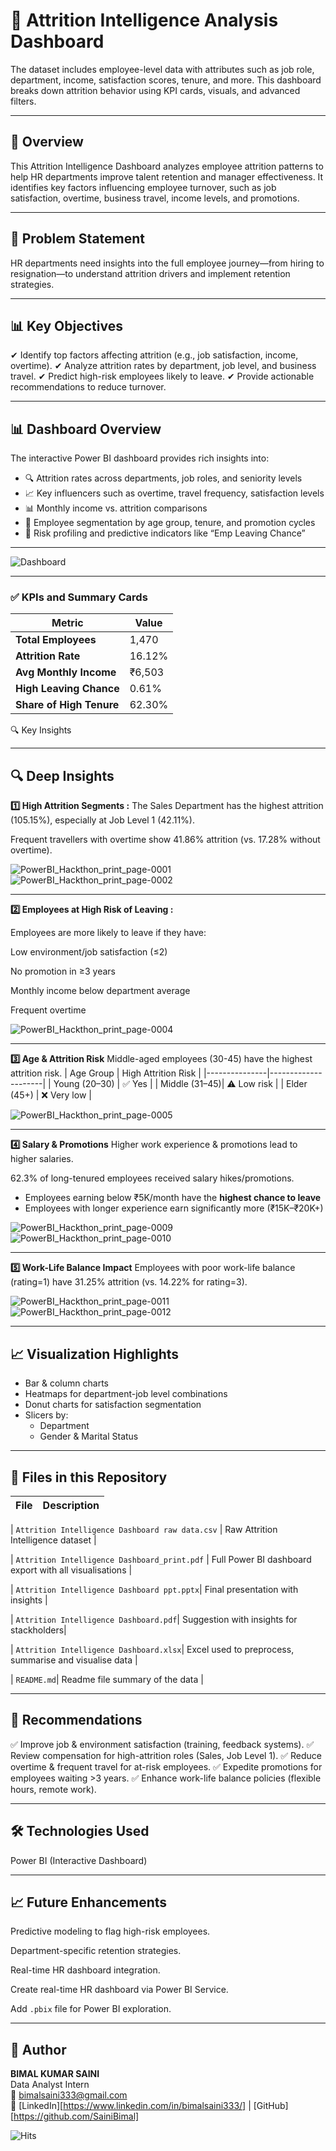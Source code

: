 # 👥 Attrition Intelligence Analysis Dashboard

The dataset includes employee-level data with attributes such as job role, department, income, satisfaction scores, tenure, and more. This dashboard breaks down attrition behavior using KPI cards, visuals, and advanced filters.

-----------------------------------------------------------------------

## 📌 Overview  
This Attrition Intelligence Dashboard analyzes employee attrition patterns to help HR departments improve talent retention and manager effectiveness. It identifies key factors influencing employee turnover, such as job satisfaction, overtime, business travel, income levels, and promotions.

-----------------------------------------------------------------------

## 🎯 Problem Statement   
HR departments need insights into the full employee journey—from hiring to resignation—to understand attrition drivers and implement retention strategies.

-----------------------------------------------------------------------

## 📊 Key Objectives      
✔ Identify top factors affecting attrition (e.g., job satisfaction, income, overtime).
✔ Analyze attrition rates by department, job level, and business travel.
✔ Predict high-risk employees likely to leave.
✔ Provide actionable recommendations to reduce turnover.

-----------------------------------------------------------------------


## 📊 Dashboard Overview     

The interactive Power BI dashboard provides rich insights into:

- 🔍 Attrition rates across departments, job roles, and seniority levels
- 📈 Key influencers such as overtime, travel frequency, satisfaction levels
- 📊 Monthly income vs. attrition comparisons
- 📌 Employee segmentation by age group, tenure, and promotion cycles
- 🧠 Risk profiling and predictive indicators like “Emp Leaving Chance”
  
-----------------------------------------------------------------------

![Dashboard](https://github.com/user-attachments/assets/53c15a0b-4145-46ef-9716-4e020f87db2d)

-----------------------------------------------------------------------

### ✅ KPIs and Summary Cards

| Metric                     | Value       |
|----------------------------|-------------|
| **Total Employees**        | 1,470       |
| **Attrition Rate**         | 16.12%      |
| **Avg Monthly Income**     | ₹6,503      |
| **High Leaving Chance**    | 0.61%       |
| **Share of High Tenure**   | 62.30%      |
🔍 Key Insights

-----------------------------------------------------------------------

## 🔍 Deep Insights


**1️⃣ High Attrition Segments :** 
The Sales Department has the highest attrition (105.15%), especially at Job Level 1 (42.11%).

Frequent travellers with overtime show 41.86% attrition (vs. 17.28% without overtime).

![PowerBI_Hackthon_print_page-0001](https://github.com/user-attachments/assets/25f2cb8d-0e74-4914-bd83-213b67e90a0f)
![PowerBI_Hackthon_print_page-0002](https://github.com/user-attachments/assets/11f71aa7-8d7c-486c-9d17-dfda55a68ba8)

-----------------------------------------------------------------------

**2️⃣ Employees at High Risk of Leaving :**


Employees are more likely to leave if they have:

Low environment/job satisfaction (≤2)

No promotion in ≥3 years

Monthly income below department average

Frequent overtime

![PowerBI_Hackthon_print_page-0004](https://github.com/user-attachments/assets/ae5301ad-256d-4f36-8b60-c630137223c8)

-----------------------------------------------------------------------

**3️⃣ Age & Attrition Risk**
Middle-aged employees (30-45) have the highest attrition risk.
| Age Group     | High Attrition Risk |
|---------------|---------------------|
| Young (20–30) | ✅ Yes              |
| Middle (31–45)| ⚠️ Low risk        |
| Elder (45+)   | ❌ Very low         |

![PowerBI_Hackthon_print_page-0005](https://github.com/user-attachments/assets/43b83d66-692c-4d63-abe3-568f51d3cb15)


-----------------------------------------------------------------------


**4️⃣ Salary & Promotions**
Higher work experience & promotions lead to higher salaries.

62.3% of long-tenured employees received salary hikes/promotions.

- Employees earning below ₹5K/month have the **highest chance to leave**
- Employees with longer experience earn significantly more (₹15K–₹20K+)
  
![PowerBI_Hackthon_print_page-0009](https://github.com/user-attachments/assets/988f6617-fd13-4de8-ac6d-d73431bda2de)
![PowerBI_Hackthon_print_page-0010](https://github.com/user-attachments/assets/5c176a4c-a853-4bc5-b2d6-fc84a8bfa68d)

-----------------------------------------------------------------------
  
**5️⃣ Work-Life Balance Impact**
Employees with poor work-life balance (rating=1) have 31.25% attrition (vs. 14.22% for rating=3).

![PowerBI_Hackthon_print_page-0011](https://github.com/user-attachments/assets/b313fbd2-f6f8-4a74-bd4b-32f456f69e8e)
![PowerBI_Hackthon_print_page-0012](https://github.com/user-attachments/assets/d0714af2-2f11-4f6c-9449-ad0b75a6b149)


-----------------------------------------------------------------------

## 📈 Visualization Highlights

- Bar & column charts
- Heatmaps for department-job level combinations
- Donut charts for satisfaction segmentation
- Slicers by:
  - Department
  - Gender & Marital Status
  
-----------------------------------------------------------------------

## 📁 Files in this Repository

| File | Description |
|------|-------------|

| `Attrition Intelligence Dashboard raw data.csv` |  Raw Attrition Intelligence dataset |

| `Attrition Intelligence Dashboard_print.pdf` | Full Power BI dashboard export with all visualisations | 

| `Attrition Intelligence Dashboard ppt.pptx`| Final presentation with insights |

| `Attrition Intelligence Dashboard.pdf`|  Suggestion with insights for stackholders|

| `Attrition Intelligence Dashboard.xlsx`| Excel used to preprocess, summarise and visualise  data |

| `README.md`| Readme file summary of the data |


-----------------------------------------------------------------------


## 🚀 Recommendations
✅ Improve job & environment satisfaction (training, feedback systems).
✅ Review compensation for high-attrition roles (Sales, Job Level 1).
✅ Reduce overtime & frequent travel for at-risk employees.
✅ Expedite promotions for employees waiting >3 years.
✅ Enhance work-life balance policies (flexible hours, remote work).


-----------------------------------------------------------------------


## 🛠️ Technologies Used

Power BI (Interactive Dashboard)



-----------------------------------------------------------------------


## 📈 Future Enhancements
Predictive modeling to flag high-risk employees.

Department-specific retention strategies.

Real-time HR dashboard integration.

Create real-time HR dashboard via Power BI Service.

Add `.pbix` file for Power BI exploration.


-----------------------------------------------------------------------


## 🙌 Author

**BIMAL KUMAR SAINI**              
Data Analyst Intern                      
📧 bimalsaini333@gmail.com              
🔗 [LinkedIn][https://www.linkedin.com/in/bimalsaini333/] | [GitHub][https://github.com/SainiBimal]


![Hits](https://hits.sh/github.com/SainiBimal/MyRepo.svg?style=flat-square)
